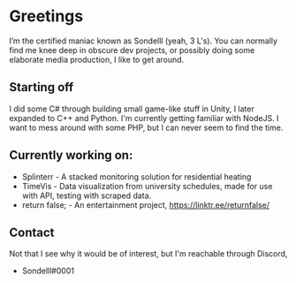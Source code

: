 
# Greetings
I’m the certified maniac known as Sondelll (yeah, 3 L's).
You can normally find me knee deep in obscure dev projects,
or possibly doing some elaborate media production,
I like to get around.
## Starting off
I did some C# through building small game-like stuff in Unity,
I later expanded to C++ and Python.
I'm currently getting familiar with NodeJS.
I want to mess around with some PHP, but I can never seem to find the time.

## Currently working on:
* Splinterr - A stacked monitoring solution for residential heating    
* TimeVis - Data visualization from university schedules, made for use with API, testing with scraped data.    
* return false; - An entertainment project, https://linktr.ee/returnfalse/

## Contact
Not that I see why it would be of interest, but I'm reachable through Discord,
* Sondelll#0001
